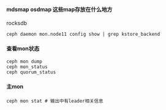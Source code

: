 #### mdsmap osdmap 这些map存放在什么地方

rocksdb
```
ceph daemon mon.node11 config show | grep kstore_backend
```

#### 查看mon状态
```
ceph mon dump
ceph mon_status
ceph quorum_status
```

#### 主mon
```
ceph mon stat # 输出中有leader相关信息
```
